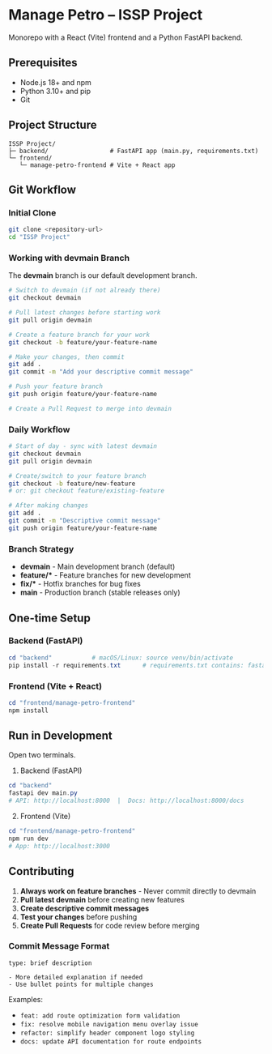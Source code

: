 # Manage Petro – ISSP Project

Monorepo with a React (Vite) frontend and a Python FastAPI backend.

## Prerequisites

- Node.js 18+ and npm
- Python 3.10+ and pip
- Git

## Project Structure

```
ISSP Project/
├─ backend/                 # FastAPI app (main.py, requirements.txt)
└─ frontend/
   └─ manage-petro-frontend # Vite + React app
```

## Git Workflow

### Initial Clone

```bash
git clone <repository-url>
cd "ISSP Project"
```

### Working with devmain Branch

The **devmain** branch is our default development branch.

```bash
# Switch to devmain (if not already there)
git checkout devmain

# Pull latest changes before starting work
git pull origin devmain

# Create a feature branch for your work
git checkout -b feature/your-feature-name

# Make your changes, then commit
git add .
git commit -m "Add your descriptive commit message"

# Push your feature branch
git push origin feature/your-feature-name

# Create a Pull Request to merge into devmain
```

### Daily Workflow

```bash
# Start of day - sync with latest devmain
git checkout devmain
git pull origin devmain

# Create/switch to your feature branch
git checkout -b feature/new-feature
# or: git checkout feature/existing-feature

# After making changes
git add .
git commit -m "Descriptive commit message"
git push origin feature/your-feature-name
```

### Branch Strategy

- **devmain** - Main development branch (default)
- **feature/\*** - Feature branches for new development
- **fix/\*** - Hotfix branches for bug fixes
- **main** - Production branch (stable releases only)

## One-time Setup

### Backend (FastAPI)

```powershell
cd "backend"           # macOS/Linux: source venv/bin/activate
pip install -r requirements.txt      # requirements.txt contains: fastapi[standard]
```

### Frontend (Vite + React)

```powershell
cd "frontend/manage-petro-frontend"
npm install
```

## Run in Development

Open two terminals.

1. Backend (FastAPI)

```powershell
cd "backend"
fastapi dev main.py
# API: http://localhost:8000  |  Docs: http://localhost:8000/docs
```

2. Frontend (Vite)

```powershell
cd "frontend/manage-petro-frontend"
npm run dev
# App: http://localhost:3000
```

## Contributing

1. **Always work on feature branches** - Never commit directly to devmain
2. **Pull latest devmain** before creating new features
3. **Create descriptive commit messages**
4. **Test your changes** before pushing
5. **Create Pull Requests** for code review before merging

### Commit Message Format

```
type: brief description

- More detailed explanation if needed
- Use bullet points for multiple changes
```

Examples:

- `feat: add route optimization form validation`
- `fix: resolve mobile navigation menu overlay issue`
- `refactor: simplify header component logo styling`
- `docs: update API documentation for route endpoints`
